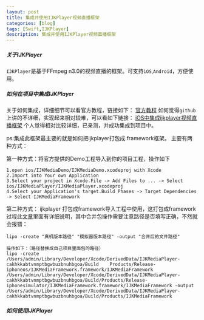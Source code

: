 ```yaml
---
layout: post
title: 集成并使用IJKPlayer视频直播框架
categories: [blog]
tags: [Swift,IJKPlayer]
description: 集成并使用IJKPlayer视频直播框架
---
```


##### 关于IJKPlayer
`IJKPlayer`是基于FFmpeg n3.0的视频直播的框架。可支持`iOS`,`Android`，方便使用。

##### 如何在项目中集成IJKPlayer

关于如何集成，详细细节可以看官方教程，链接如下：
[官方教程](https://github.com/Bilibili/ijkplayer)
如何觉得`github`上讲的不详细，实现起来相对较难，可以看如下链接：
[iOS中集成ijkplayer视频直播框架](http://www.jianshu.com/p/1f06b27b3ac0) 个人觉得相对比较详细，已亲测，并成功集成到项目中。

ps:集成此框架最主要的就是如何把ijkplayer打包成.framework框架。 主要有两种方式：

 第一种方式：将官方提供的Demo工程导入到你的项目工程，操作如下
 		  
    1.open ios/IJKMediaDemo/IJKMediaDemo.xcodeproj with Xcode
    2.Import into Your own Application
    3.Select your project in Xcode.File -> Add Files to ... -> Select ios/IJKMediaPlayer/IJKMediaPlayer.xcodeproj
    4.Select your Application's target.Build Phases -> Target Dependencies -> Select IJKMediaFramework 
    
 第二种方式： ijkplayer 打包成framework导入工程中使用，这打包成framework过程此[文章](http://www.jianshu.com/p/1f06b27b3ac0)里面有详细说明，其中合并包操作需要注意路径是否填写正确，不然就会报错：
  	
  	lipo -create "真机版本路径" "模拟器版本路径" -output "合并后的文件路径"
  	
  	操作如下：（路径替换成自己项目里面包的路径）
    lipo -create /Users/admin/Library/Developer/Xcode/DerivedData/IJKMediaPlayer-cakhkkabtvnmptbgwbuzbnuhbgoa/Build    Products/Release-iphoneos/IJKMediaFramework.framework/IJKMediaFramework /Users/admin/Library/Developer/Xcode/DerivedData/IJKMediaPlayer-cakhkkabtvnmptbgwbuzbnuhbgoa/Build/Products/Release-iphonesimulator/IJKMediaFramework.framework/IJKMediaFramework -output /Users/admin/Library/Developer/Xcode/DerivedData/IJKMediaPlayer-cakhkkabtvnmptbgwbuzbnuhbgoa/Build/Products/IJKMediaFramework


##### 如何使用IJKPlayer


